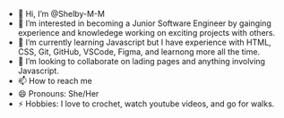 - 👋 Hi, I’m @Shelby-M-M
- 👀 I’m interested in becoming a Junior Software Engineer by gainging experience and knowledege working on exciting projects with others.
- 🌱 I’m currently learning Javascript but I have experience with HTML, CSS, Git, GitHub, VSCode, Figma, and learnong more all the time.
- 💞️ I’m looking to collaborate on lading pages and anything involving Javascript.
- 📫 How to reach me 
- 😄 Pronouns: She/Her
- ⚡ Hobbies: I love to crochet, watch youtube videos, and go for walks.

<!---
Shelby-M-M/Shelby-M-M is a ✨ special ✨ repository because its `README.md` (this file) appears on your GitHub profile.
You can click the Preview link to take a look at your changes.
--->
